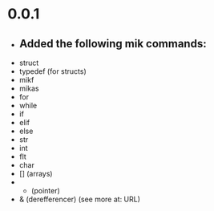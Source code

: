 # 0.0.1
- ## Added the following mik commands:
- struct
- typedef (for structs)
- mikf
- mikas
- for
- while
- if
- elif
- else
- str
- int
- flt
- char
- [] (arrays)
- * (pointer)
- & (derefferencer)
(see more at: URL)
